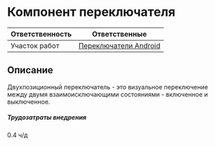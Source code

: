 # Компонент переключателя
| Ответственность | Ответственные                                                                             |
|-----------------|-------------------------------------------------------------------------------------------|
| Участок работ   | [Переключатели Android](https://online.sbis.ru/area/3c5dcfc1-7800-4b33-be94-dbcfb5f2969b) |  

## Описание
Двухпозиционный переключатель - это визуальное переключение между двумя взаимоисключающими 
состояниями - включенное и выключенное.

##### Трудозатраты внедрения
0.4 ч/д